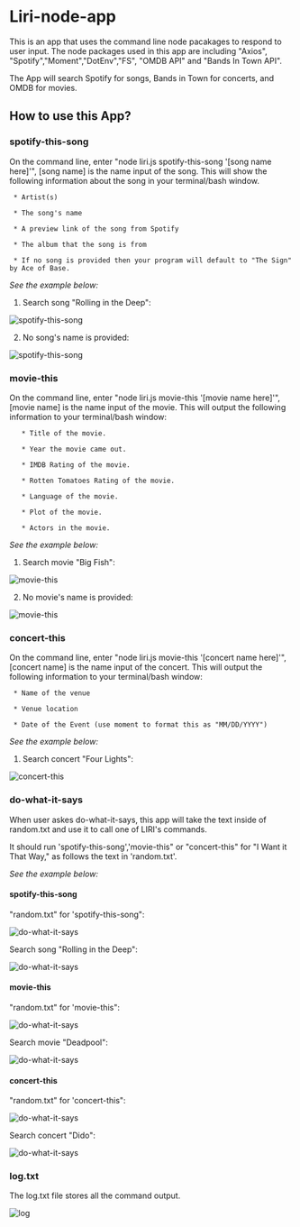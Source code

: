 # Liri-node-app

This is an app that uses the command line node pacakages to respond to user input. The node packages used in this app are including "Axios", "Spotify","Moment","DotEnv","FS", "OMDB API" and "Bands In Town API". 

The App will search Spotify for songs, Bands in Town for concerts, and OMDB for movies. 

## How to use this App?

### spotify-this-song

On the command line, enter "node liri.js spotify-this-song '[song name here]'", [song name] is the name input of the song. This will show the following information about the song in your terminal/bash window. 

     * Artist(s)
     
     * The song's name

     * A preview link of the song from Spotify

     * The album that the song is from

     * If no song is provided then your program will default to "The Sign" by Ace of Base.

*See the example below:*

1. Search song "Rolling in the Deep":

![spotify-this-song](/images/spotify-this-song1.PNG)

2. No song's name is provided:

![spotify-this-song](/images/spotify-this-song2.PNG)

### movie-this

On the command line, enter "node liri.js movie-this '[movie name here]'", [movie name] is the name input of the movie. This will output the following information to your terminal/bash window:

       * Title of the movie.

       * Year the movie came out.

       * IMDB Rating of the movie.

       * Rotten Tomatoes Rating of the movie.

       * Language of the movie.

       * Plot of the movie.

       * Actors in the movie.

*See the example below:*

1. Search movie "Big Fish":

![movie-this](/images/movie-this1.PNG)

2. No movie's name is provided:

![movie-this](/images/movie-this2.PNG)


### concert-this

On the command line, enter "node liri.js movie-this '[concert name here]'", [concert name] is the name input of the concert. This will output the following information to your terminal/bash window:

     * Name of the venue

     * Venue location

     * Date of the Event (use moment to format this as "MM/DD/YYYY")

*See the example below:*

1. Search concert "Four Lights":

![concert-this](/images/concert-this1.PNG)

### do-what-it-says

When user askes do-what-it-says, this app will take the text inside of random.txt and use it to call one of LIRI's commands.

It should run 'spotify-this-song','movie-this" or "concert-this" for "I Want it That Way," as follows the text in 'random.txt'. 

*See the example below:*

#### spotify-this-song

"random.txt" for 'spotify-this-song":

![do-what-it-says](/images/random-spotify-this-song.PNG)

Search song "Rolling in the Deep":

![do-what-it-says](/images/do-what-it-says-spotify-this-song.PNG)


#### movie-this

"random.txt" for 'movie-this":

![do-what-it-says](/images/random-movie-this.PNG)

Search movie "Deadpool":

![do-what-it-says](/images/do-what-it-says-movie-this.PNG)


#### concert-this

"random.txt" for 'concert-this":

![do-what-it-says](/images/random-concert-this.PNG)

Search concert "Dido":

![do-what-it-says](/images/do-what-it-says-concert-this.PNG)


### log.txt

The log.txt file stores all the command output.

![log](/images/log-append.PNG)